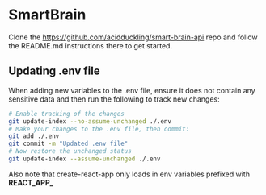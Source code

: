 # SmartBrain
Clone the https://github.com/acidduckling/smart-brain-api repo and follow the README.md instructions there to get started.

## Updating .env file

When adding new variables to the .env file, ensure it does not contain any sensitive data and then run the following to track new changes:

```bash
# Enable tracking of the changes
git update-index --no-assume-unchanged ./.env
# Make your changes to the .env file, then commit:
git add ./.env
git commit -m "Updated .env file"
# Now restore the unchanged status
git update-index --assume-unchanged ./.env
```

Also note that create-react-app only loads in env variables prefixed with **REACT_APP_**
